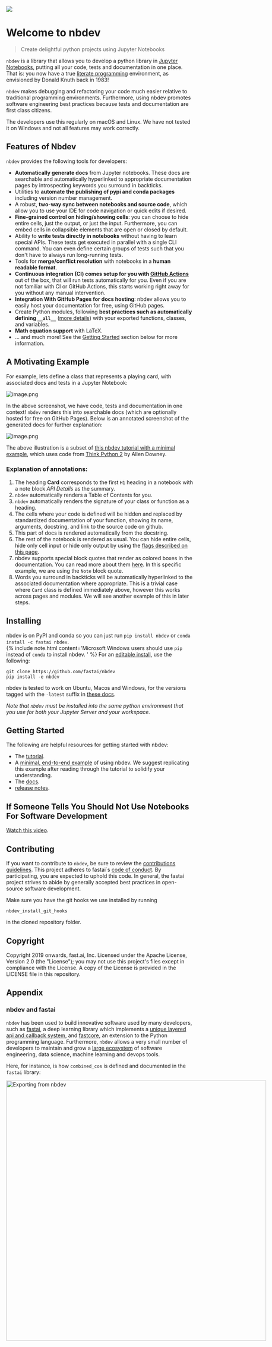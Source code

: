 ![](https://github.com/fastai/nbdev/workflows/CI/badge.svg)


# Welcome to nbdev
> Create delightful python projects using Jupyter Notebooks


`nbdev` is a library that allows you to develop a python library in [Jupyter Notebooks](https://jupyter.org/), putting all your code, tests and documentation in one place. That is: you now have a true [literate programming](https://en.wikipedia.org/wiki/Literate_programming) environment, as envisioned by Donald Knuth back in 1983!

`nbdev` makes debugging and refactoring your code much easier relative to traditional programming environments. Furthermore, using nbdev promotes software engineering best practices because tests and documentation are first class citizens.

The developers use this regularly on macOS and Linux. We have not tested it on Windows and not all features may work correctly.

## Features of Nbdev

`nbdev` provides the following tools for developers:

- **Automatically generate docs** from Jupyter notebooks.  These docs are searchable and automatically hyperlinked to appropriate documentation pages by introspecting keywords you surround in backticks.
- Utilities to **automate the publishing of pypi and conda packages** including version number management.
- A robust, **two-way sync between notebooks and source code**, which allow you to use your IDE for code navigation or quick edits if desired.
- **Fine-grained control on hiding/showing cells**: you can choose to hide entire cells, just the output, or just the input.  Furthermore, you can embed cells in collapsible elements that are open or closed by default.
- Ability to **write tests directly in notebooks** without having to learn special APIs.  These tests get executed in parallel with a single CLI command.  You can even define certain groups of tests such that you don't have to always run long-running tests. 
- Tools for **merge/conflict resolution** with notebooks in a **human readable format**.
- **Continuous integration (CI) comes setup for you with [GitHub Actions](https://github.com/features/actions)** out of the box, that will run tests automatically for you.  Even if you are not familiar with CI or GitHub Actions, this starts working right away for you without any manual intervention.
- **Integration With GitHub Pages for docs hosting**: nbdev allows you to easily host your documentation for free, using GitHub pages.
- Create Python modules, following **best practices such as automatically defining `__all__`** ([more details](http://xion.io/post/code/python-all-wild-imports.html)) with your exported functions, classes, and variables.
- **Math equation support** with LaTeX.
- ... and much more!  See the [Getting Started](https://nbdev.fast.ai/#Getting-Started) section below for more information.

## A Motivating Example

For example, lets define a class that represents a playing card, with associated docs and tests in a Jupyter Notebook:

![image.png](nbs/images/att_00027.png)

In the above screenshot, we have code, tests and documentation in one context! `nbdev` renders this into searchable docs (which are optionally hosted for free on GitHub Pages).  Below is an annotated screenshot of the generated docs for further explanation:

![image.png](nbs/images/att_00016.png)

The above illustration is a subset of [this nbdev tutorial with a minimal example](https://nbdev.fast.ai/example.html), which uses code from [Think Python 2](https://github.com/AllenDowney/ThinkPython2) by Allen Downey.

### Explanation of annotations:

1. The heading **Card** corresponds to the first `H1` heading in a notebook with a note block _API Details_ as the summary.
2. `nbdev` automatically renders a Table of Contents for you.
3. `nbdev` automatically renders the signature of your class or function as a heading.  
4.  The cells where your code is defined will be hidden and replaced by standardized documentation of your function, showing its name, arguments, docstring, and link to the source code on github.
5. This part of docs is rendered automatically from the docstring.
6. The rest of the notebook is rendered as usual.  You can hide entire cells, hide only cell input or hide only output by using the [flags described on this page](https://nbdev.fast.ai/export2html.html).
7.  nbdev supports special block quotes that render as colored boxes in the documentation.  You can read more about them [here](https://nbdev.fast.ai/export2html.html#add_jekyll_notes).  In this specific example, we are using the `Note` block quote. 
8. Words you surround in backticks will be automatically hyperlinked to the associated documentation where appropriate. This is a trivial case where `Card` class is defined immediately above, however this works across pages and modules.  We will see another example of this in later steps.

## Installing

nbdev is on PyPI and conda so you can just run `pip install nbdev` or `conda install -c fastai nbdev`.  
{% include note.html content='Microsoft Windows users should use `pip` instead of `conda` to install nbdev.  ' %}
For an [editable install](https://stackoverflow.com/questions/35064426/when-would-the-e-editable-option-be-useful-with-pip-install), use the following:
```
git clone https://github.com/fastai/nbdev
pip install -e nbdev
```

nbdev is tested to work on Ubuntu, Macos and Windows, for the versions tagged with the `-latest` suffix in [these docs](https://docs.github.com/en/actions/reference/specifications-for-github-hosted-runners#supported-runners-and-hardware-resources).  

_Note that `nbdev` must be installed into the same python environment that you use for both your Jupyter Server and your workspace._

## Getting Started

The following are helpful resources for getting started with nbdev:

- The [tutorial](https://nbdev.fast.ai/tutorial.html).
- A [minimal, end-to-end example](https://nbdev.fast.ai/example.html) of using nbdev.  We suggest replicating this example after reading through the tutorial to solidify your understanding.
- The [docs](https://nbdev.fast.ai/).
- [release notes](https://github.com/fastai/nbdev/blob/master/CHANGELOG.md).


## If Someone Tells You Should Not Use Notebooks For Software Development

[Watch this video](https://youtu.be/9Q6sLbz37gk).

## Contributing

If you want to contribute to `nbdev`, be sure to review the [contributions guidelines](https://github.com/fastai/nbdev/blob/master/CONTRIBUTING.md). This project adheres to fastai`s [code of conduct](https://github.com/fastai/nbdev/blob/master/CODE-OF-CONDUCT.md). By participating, you are expected to uphold this code. In general, the fastai project strives to abide by generally accepted best practices in open-source software development.

Make sure you have the git hooks we use installed by running
```
nbdev_install_git_hooks
```
in the cloned repository folder. 

## Copyright

Copyright 2019 onwards, fast.ai, Inc. Licensed under the Apache License, Version 2.0 (the "License"); you may not use this project's files except in compliance with the License. A copy of the License is provided in the LICENSE file in this repository.

## Appendix

### nbdev and fastai

`nbdev` has been used to build innovative software used by many developers, such as [fastai](https://docs.fast.ai/), a deep learning library which implements a [unique layered api and callback system](https://arxiv.org/abs/2002.04688), and [fastcore](https://fastcore.fast.ai/), an extension to the Python programming language. Furthermore, `nbdev` allows a very small number of developers to maintain and grow a [large ecosystem](https://github.com/fastai) of software engineering, data science, machine learning and devops tools.

Here, for instance, is how `combined_cos` is defined and documented in the `fastai` library:

<img alt="Exporting from nbdev" width="700" caption="An example of a function defined in one cell (marked with the export flag) and explained, along with a visual example, in the following cells" src="nbs/images/export_example.png" style="max-width: 700px">
